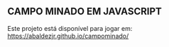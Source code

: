 ## CAMPO MINADO EM JAVASCRIPT
Este projeto está disponível para jogar em:
https://abaldezjr.github.io/campominado/

